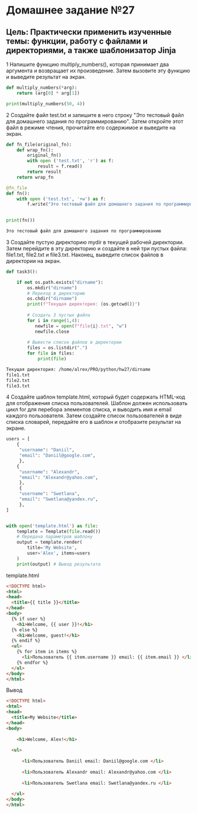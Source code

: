 # Домашнее задание №27
## Цель: Практически применить изученные темы: функции, работу с файлами и директориями, а также шаблонизатор Jinja



1 Напишите функцию multiply_numbers(), которая принимает два
аргумента и возвращает их произведение. Затем вызовите эту функцию
и выведите результат на экран.

```python
def multiply_numbers(*arg):
    return (arg[0] * arg[1])

print(multiply_numbers(50, 4))
```

2 Создайте файл test.txt и запишите в него строку 
"Это тестовый файл для домашнего задания по программированию". Затем откройте этот файл в
режиме чтения, прочитайте его содержимое и выведите на экран.
```python
def fn_file(original_fn):
    def wrap_fn():
        original_fn()
        with open ('test.txt', 'r') as f:
            result = f.read()
        return result
    return wrap_fn

@fn_file
def fn():
    with open ('test.txt', '+w') as f:
        f.write("Это тестовый файл для домашнего задания по программированию")

  
print(fn())
```
```bash
Это тестовый файл для домашнего задания по программированию
```

3 Создайте пустую директорию mydir в текущей рабочей директории.
Затем перейдите в эту директорию и создайте в ней три пустых файла:
file1.txt, file2.txt и file3.txt. Наконец, выведите список файлов в
директории на экран.

```python
def task3():

    if not os.path.exists("dirname"):
        os.mkdir("dirname")
        # Переход в директорию
        os.chdir("dirname")
        print(f"Текущая директория: {os.getcwd()}")
        
        # Создать 3 пустых файла
        for i in range(1,4):
           newfile = open(f"file{i}.txt", "w")
           newfile.close
           
		# Вывести список файлов в директории       
        files = os.listdir(".")
        for file in files:
            print(file)
```
```bash
Текущая директория: /home/alrex/PRO/python/hw27/dirname
file1.txt
file2.txt
file3.txt
```

4 Создайте шаблон template.html, который будет содержать HTML-код
для отображения списка пользователей. Шаблон должен использовать
цикл for для перебора элементов списка, и выводить имя и email
каждого пользователя. Затем создайте список пользователей в виде
списка словарей, передайте его в шаблон и отобразите результат на
экране.

```python
users = [
    {
     "username": "Daniil",
     "email": "Daniil@google.com",
     },
    {
     "username": "Alexandr",
     "email": "Alexandr@yahoo.com",
     },
     {
     "username": "Swetlana",
     "email": "Swetlana@yandex.ru",
     },
]


with open('template.html') as file:
    template = Template(file.read())
    # Передача параметров шаблону
    output = template.render(
        title='My Website',
        user='Alex', items=users
    )
    print(output) # Вывод результата
```
template.html
```html
<!DOCTYPE html>
<html>
<head>
  <title>{{ title }}</title>
</head>
<body>
  {% if user %}
    <h1>Welcome, {{ user }}!</h1>
  {% else %}
    <h1>Welcome, guest!</h1>
  {% endif %}
  <ul>
    {% for item in items %}
      <li>Пользователь {{ item.username }} email: {{ item.email }} </li>
    {% endfor %}
  </ul>
</body>
</html>
```

Вывод

```html
<!DOCTYPE html>
<html>
<head>
  <title>My Website</title>
</head>
<body>
  
    <h1>Welcome, Alex!</h1>
  
  <ul>
    
      <li>Пользователь Daniil email: Daniil@google.com </li>
    
      <li>Пользователь Alexandr email: Alexandr@yahoo.com </li>
    
      <li>Пользователь Swetlana email: Swetlana@yandex.ru </li>
    
  </ul>
</body>
</html>

```